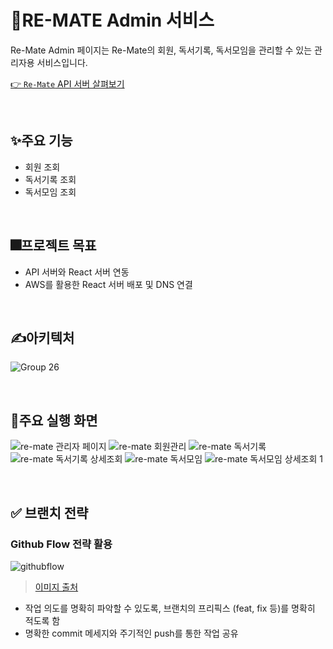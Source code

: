 # 📝RE-MATE Admin 서비스
Re-Mate Admin 페이지는 Re-Mate의 회원, 독서기록, 독서모임을 관리할 수 있는 관리자용 서비스입니다.

[👉 `Re-Mate` API 서버 살펴보기](https://github.com/TheHabit/the-habit-spring-server)

<br>

## ✨주요 기능
- 회원 조회
- 독서기록 조회
- 독서모임 조회

<br>

## 🎆프로젝트 목표
- API 서버와 React 서버 연동
- AWS를 활용한 React 서버 배포 및 DNS 연결

<br>

## ✍️아키텍처 
![Group 26](https://user-images.githubusercontent.com/75306582/207519574-9167431c-8d1d-46db-943f-ee9bd125392f.png)

<br>

## 📰주요 실행 화면
![re-mate 관리자 페이지](https://user-images.githubusercontent.com/75306582/207522577-869bc6db-c606-4a6f-8f10-5f9025b7c899.png)
![re-mate 회원관리](https://user-images.githubusercontent.com/75306582/207522448-abe26dbc-2c4e-4938-a6b0-fab565b9fc10.png)
![re-mate 독서기록](https://user-images.githubusercontent.com/75306582/207522458-eced7e67-08db-4b64-a554-b96d4237c279.png)
![re-mate 독서기록 상세조회](https://user-images.githubusercontent.com/75306582/207522479-2cc1642c-b609-4ebe-8434-e9e0d4082248.png)
![re-mate 독서모임](https://user-images.githubusercontent.com/75306582/207522486-b4b2e6f7-5670-4b34-821d-4858eab07f9b.png)
![re-mate 독서모임 상세조회 1](https://user-images.githubusercontent.com/75306582/207522500-b88e6ca3-c3bb-4ecd-a951-393c77b34558.png)

<br>

## ✅ 브랜치 전략
### Github Flow 전략 활용
![githubflow](https://user-images.githubusercontent.com/85207194/204445038-50e832b9-7440-47a9-9778-8b17d1c616c5.png)
> [이미지 출처](https://quangnguyennd.medium.com/git-flow-vs-github-flow-620c922b2cbd#:~:text=Unlike%20Git%2DFlow%2C%20GitHub%2D,processing%20methods%20should%20be%20similar) 
+ 작업 의도를 명확히 파악할 수 있도록, 브랜치의 프리픽스 (feat, fix 등)를 명확히 적도록 함
+ 명확한 commit 메세지와 주기적인 push를 통한 작업 공유